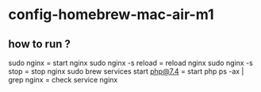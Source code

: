 # config-homebrew-mac-air-m1

## how to run ?

sudo nginx = start nginx
sudo nginx -s reload = reload nginx
sudo nginx -s stop = stop nginx
sudo brew services start php@7.4 = start php
ps -ax | grep nginx = check service nginx
